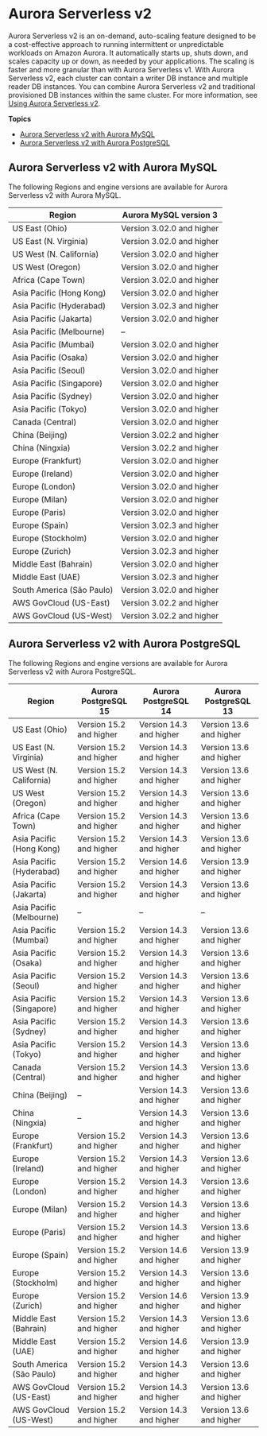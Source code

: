 # Aurora Serverless v2<a name="Concepts.Aurora_Fea_Regions_DB-eng.Feature.ServerlessV2"></a>

Aurora Serverless v2 is an on\-demand, auto\-scaling feature designed to be a cost\-effective approach to running intermittent or unpredictable workloads on Amazon Aurora\. It automatically starts up, shuts down, and scales capacity up or down, as needed by your applications\. The scaling is faster and more granular than with Aurora Serverless v1\. With Aurora Serverless v2, each cluster can contain a writer DB instance and multiple reader DB instances\. You can combine Aurora Serverless v2 and traditional provisioned DB instances within the same cluster\. For more information, see [Using Aurora Serverless v2](aurora-serverless-v2.md)\.

**Topics**
+ [Aurora Serverless v2 with Aurora MySQL](#Concepts.Aurora_Fea_Regions_DB-eng.Feature.ServerlessV2.amy)
+ [Aurora Serverless v2 with Aurora PostgreSQL](#Concepts.Aurora_Fea_Regions_DB-eng.Feature.ServerlessV2.apg)

## Aurora Serverless v2 with Aurora MySQL<a name="Concepts.Aurora_Fea_Regions_DB-eng.Feature.ServerlessV2.amy"></a>

The following Regions and engine versions are available for Aurora Serverless v2 with Aurora MySQL\.


| Region | Aurora MySQL version 3 | 
| --- | --- | 
| US East \(Ohio\) | Version 3\.02\.0 and higher | 
| US East \(N\. Virginia\) | Version 3\.02\.0 and higher | 
| US West \(N\. California\) | Version 3\.02\.0 and higher | 
| US West \(Oregon\) | Version 3\.02\.0 and higher | 
| Africa \(Cape Town\) | Version 3\.02\.0 and higher | 
| Asia Pacific \(Hong Kong\) | Version 3\.02\.0 and higher | 
| Asia Pacific \(Hyderabad\) | Version 3\.02\.3 and higher | 
| Asia Pacific \(Jakarta\) | Version 3\.02\.0 and higher | 
| Asia Pacific \(Melbourne\) | – | 
| Asia Pacific \(Mumbai\) | Version 3\.02\.0 and higher | 
| Asia Pacific \(Osaka\) | Version 3\.02\.0 and higher | 
| Asia Pacific \(Seoul\) | Version 3\.02\.0 and higher | 
| Asia Pacific \(Singapore\) | Version 3\.02\.0 and higher | 
| Asia Pacific \(Sydney\) | Version 3\.02\.0 and higher | 
| Asia Pacific \(Tokyo\) | Version 3\.02\.0 and higher | 
| Canada \(Central\) | Version 3\.02\.0 and higher | 
| China \(Beijing\) | Version 3\.02\.2 and higher | 
| China \(Ningxia\) | Version 3\.02\.2 and higher | 
| Europe \(Frankfurt\) | Version 3\.02\.0 and higher | 
| Europe \(Ireland\) | Version 3\.02\.0 and higher | 
| Europe \(London\) | Version 3\.02\.0 and higher | 
| Europe \(Milan\) | Version 3\.02\.0 and higher | 
| Europe \(Paris\) | Version 3\.02\.0 and higher | 
| Europe \(Spain\) | Version 3\.02\.3 and higher | 
| Europe \(Stockholm\) | Version 3\.02\.0 and higher | 
| Europe \(Zurich\) | Version 3\.02\.3 and higher | 
| Middle East \(Bahrain\) | Version 3\.02\.0 and higher | 
| Middle East \(UAE\) | Version 3\.02\.3 and higher | 
| South America \(São Paulo\) | Version 3\.02\.0 and higher | 
| AWS GovCloud \(US\-East\) | Version 3\.02\.2 and higher | 
| AWS GovCloud \(US\-West\) | Version 3\.02\.2 and higher | 

## Aurora Serverless v2 with Aurora PostgreSQL<a name="Concepts.Aurora_Fea_Regions_DB-eng.Feature.ServerlessV2.apg"></a>

The following Regions and engine versions are available for Aurora Serverless v2 with Aurora PostgreSQL\.


| Region | Aurora PostgreSQL 15 | Aurora PostgreSQL 14 | Aurora PostgreSQL 13 | 
| --- | --- | --- | --- | 
| US East \(Ohio\) | Version 15\.2 and higher | Version 14\.3 and higher | Version 13\.6 and higher | 
| US East \(N\. Virginia\) | Version 15\.2 and higher | Version 14\.3 and higher | Version 13\.6 and higher | 
| US West \(N\. California\) | Version 15\.2 and higher | Version 14\.3 and higher | Version 13\.6 and higher | 
| US West \(Oregon\) | Version 15\.2 and higher | Version 14\.3 and higher | Version 13\.6 and higher | 
| Africa \(Cape Town\) | Version 15\.2 and higher | Version 14\.3 and higher | Version 13\.6 and higher | 
| Asia Pacific \(Hong Kong\) | Version 15\.2 and higher | Version 14\.3 and higher | Version 13\.6 and higher | 
| Asia Pacific \(Hyderabad\) | Version 15\.2 and higher | Version 14\.6 and higher | Version 13\.9 and higher | 
| Asia Pacific \(Jakarta\) | Version 15\.2 and higher | Version 14\.3 and higher | Version 13\.6 and higher | 
| Asia Pacific \(Melbourne\) | – | – | – | 
| Asia Pacific \(Mumbai\) | Version 15\.2 and higher | Version 14\.3 and higher | Version 13\.6 and higher | 
| Asia Pacific \(Osaka\) | Version 15\.2 and higher | Version 14\.3 and higher | Version 13\.6 and higher | 
| Asia Pacific \(Seoul\) | Version 15\.2 and higher | Version 14\.3 and higher | Version 13\.6 and higher | 
| Asia Pacific \(Singapore\) | Version 15\.2 and higher | Version 14\.3 and higher | Version 13\.6 and higher | 
| Asia Pacific \(Sydney\) | Version 15\.2 and higher | Version 14\.3 and higher | Version 13\.6 and higher | 
| Asia Pacific \(Tokyo\) | Version 15\.2 and higher | Version 14\.3 and higher | Version 13\.6 and higher | 
| Canada \(Central\) | Version 15\.2 and higher | Version 14\.3 and higher | Version 13\.6 and higher | 
| China \(Beijing\) | – | Version 14\.3 and higher | Version 13\.6 and higher | 
| China \(Ningxia\) | – | Version 14\.3 and higher | Version 13\.6 and higher | 
| Europe \(Frankfurt\) | Version 15\.2 and higher | Version 14\.3 and higher | Version 13\.6 and higher | 
| Europe \(Ireland\) | Version 15\.2 and higher | Version 14\.3 and higher | Version 13\.6 and higher | 
| Europe \(London\) | Version 15\.2 and higher | Version 14\.3 and higher | Version 13\.6 and higher | 
| Europe \(Milan\) | Version 15\.2 and higher | Version 14\.3 and higher | Version 13\.6 and higher | 
| Europe \(Paris\) | Version 15\.2 and higher | Version 14\.3 and higher | Version 13\.6 and higher | 
| Europe \(Spain\) | Version 15\.2 and higher | Version 14\.6 and higher | Version 13\.9 and higher | 
| Europe \(Stockholm\) | Version 15\.2 and higher | Version 14\.3 and higher | Version 13\.6 and higher | 
| Europe \(Zurich\) | Version 15\.2 and higher | Version 14\.6 and higher | Version 13\.9 and higher | 
| Middle East \(Bahrain\) | Version 15\.2 and higher | Version 14\.3 and higher | Version 13\.6 and higher | 
| Middle East \(UAE\) | Version 15\.2 and higher | Version 14\.6 and higher | Version 13\.9 and higher | 
| South America \(São Paulo\) | Version 15\.2 and higher | Version 14\.3 and higher | Version 13\.6 and higher | 
| AWS GovCloud \(US\-East\) | Version 15\.2 and higher | Version 14\.3 and higher | Version 13\.6 and higher | 
| AWS GovCloud \(US\-West\) | Version 15\.2 and higher | Version 14\.3 and higher | Version 13\.6 and higher | 